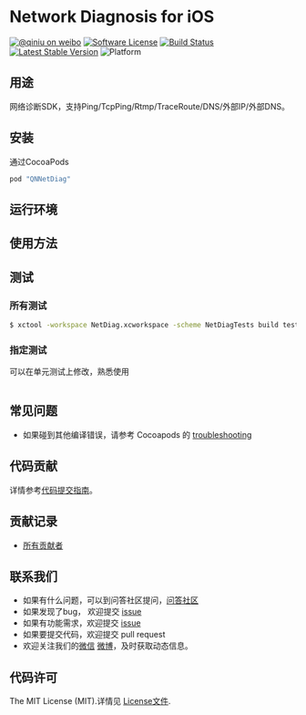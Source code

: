 # Network Diagnosis for iOS

[![@qiniu on weibo](http://img.shields.io/badge/weibo-%40qiniutek-blue.svg)](http://weibo.com/qiniutek)
[![Software License](https://img.shields.io/badge/license-MIT-brightgreen.svg)](LICENSE.md)
[![Build Status](https://travis-ci.org/qiniu/iOS-netdiag.svg?branch=master)](https://travis-ci.org/qiniu/iOS-netdiag)
[![Latest Stable Version](http://img.shields.io/cocoapods/v/QNNetDiag.svg)](https://github.com/qiniu/iOS-netdiag/releases)
![Platform](http://img.shields.io/cocoapods/p/QNNetDiag.svg)

## 用途

网络诊断SDK，支持Ping/TcpPing/Rtmp/TraceRoute/DNS/外部IP/外部DNS。

## 安装

通过CocoaPods

```ruby
pod "QNNetDiag"
```

## 运行环境


## 使用方法


## 测试


### 所有测试

``` bash
$ xctool -workspace NetDiag.xcworkspace -scheme NetDiagTests build test -sdk iphonesimulator
```

### 指定测试

可以在单元测试上修改，熟悉使用

``` bash
```

## 常见问题

- 如果碰到其他编译错误，请参考 Cocoapods 的 [troubleshooting](http://guides.cocoapods.org/using/troubleshooting.html)

## 代码贡献

详情参考[代码提交指南](https://github.com/qiniu/iOS-netdiag/blob/master/CONTRIBUTING.md)。

## 贡献记录

- [所有贡献者](https://github.com/qiniu/iOS-netdiag/contributors)

## 联系我们

- 如果有什么问题，可以到问答社区提问，[问答社区](http://qiniu.segmentfault.com/)
- 如果发现了bug， 欢迎提交 [issue](https://github.com/qiniu/iOS-netdiag/issues)
- 如果有功能需求，欢迎提交 [issue](https://github.com/qiniu/iOS-netdiag/issues)
- 如果要提交代码，欢迎提交 pull request
- 欢迎关注我们的[微信](http://www.qiniu.com/#weixin) [微博](http://weibo.com/qiniutek)，及时获取动态信息。

## 代码许可

The MIT License (MIT).详情见 [License文件](https://github.com/qiniu/iOS-netdiag/blob/master/LICENSE).
